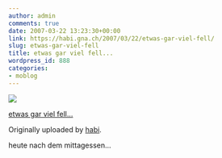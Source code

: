 ```yaml
---
author: admin
comments: true
date: 2007-03-22 13:23:30+00:00
link: https://habi.gna.ch/2007/03/22/etwas-gar-viel-fell/
slug: etwas-gar-viel-fell
title: etwas gar viel fell...
wordpress_id: 888
categories:
- moblog
---
```



 [![](https://static.flickr.com/182/430323389_db644ac34f_m.jpg)](https://www.flickr.com/photos/habi/430323389/)
   

 
  [etwas gar viel fell...](https://www.flickr.com/photos/habi/430323389/)
    

  Originally uploaded by [habi](https://www.flickr.com/people/habi/).
 



heute nach dem mittagessen...
  

